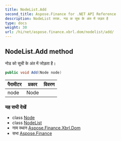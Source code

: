 ```yaml
---
title: NodeList.Add
second_title: Aspose.Finance for .NET API Reference
description: NodeList तरक. नड क सूच के अंत में जड़त है
type: docs
weight: 30
url: /hi/net/aspose.finance.xbrl.dom/nodelist/add/
---
```

## NodeList.Add method

नोड को सूची के अंत में जोड़ता है।

```csharp
public void Add(Node node)
```

| पैरामीटर | प्रकार | विवरण |
| --- | --- | --- |
| node | Node |  |

### यह सभी देखें

* class [Node](../../node/)
* class [NodeList](../)
* नाम स्थान [Aspose.Finance.Xbrl.Dom](../../nodelist/)
* सभा [Aspose.Finance](../../../)


